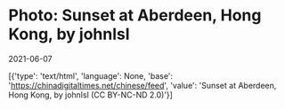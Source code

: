 # Photo: Sunset at Aberdeen, Hong Kong, by johnlsl

2021-06-07

[{'type': 'text/html', 'language': None, 'base': 'https://chinadigitaltimes.net/chinese/feed', 'value': 'Sunset at Aberdeen, Hong Kong, by johnlsl (CC BY-NC-ND 2.0)'}]